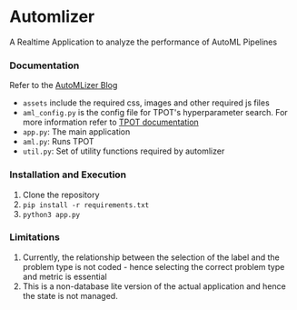 # Automlizer
A Realtime Application to analyze the performance of AutoML Pipelines

### Documentation

Refer to the [AutoMLizer Blog](https://0bsidiansteel.com/posts/automlizer)

* `assets` include the required css, images and other required js files
* `aml_config.py` is the config file for TPOT's hyperparameter search. For more information refer to [TPOT documentation](https://epistasislab.github.io/tpot/using/#customizing-tpots-operators-and-parameters)
* `app.py`: The main application
* `aml.py`: Runs TPOT
* `util.py`: Set of utility functions required by automlizer


### Installation and Execution

1. Clone the repository
2. `pip install -r requirements.txt`
3. `python3 app.py`

### Limitations

1. Currently, the relationship between the selection of the label and the problem type is not coded - hence selecting the correct problem type and metric is essential
2. This is a non-database lite version of the actual application and hence the state is not managed. 